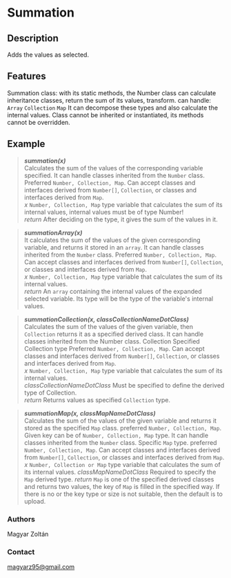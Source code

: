 # Summation

## Description
Adds the values as selected.

## Features
Summation class:
with its static methods, the Number class can calculate inheritance classes, return the sum of its values, transform.
can handle:
`Array`
`Collection`
`Map`
It can decompose these types and also calculate the internal values.
Class cannot be inherited or instantiated, its methods cannot be overridden.

## Example
> _**summation(x)**_<br>
> Calculates the sum of the values of the corresponding variable specified.
> It can handle classes inherited from the `Number` class.
> Preferred `Number, Collection, Map`. Can accept classes and interfaces derived from `Number[]`, `Collection`, or classes and interfaces derived from `Map`.<br>
> *x* `Number, Collection, Map` type variable that calculates the sum of its internal values, internal values must be of type Number!<br>
> *return* After deciding on the type, it gives the sum of the values in it.

> _**summationArray(x)**_<br>
> It calculates the sum of the values of the given corresponding variable, and returns it stored in an `array`.
> It can handle classes inherited from the `Number` class.
> Preferred `Number, Collection, Map`. Can accept classes and interfaces derived from `Number[]`, `Collection`, or classes and interfaces derived from `Map`.<br>
> *x* `Number, Collection, Map` type variable that calculates the sum of its internal values.<br>
> *return* An `array` containing the internal values of the expanded selected variable. Its type will be the type of the variable's internal values.

> _**summationCollection(x, classCollectionNameDotClass)**_<br>
> Calculates the sum of the values of the given variable, then `Collection` returns it as a specified derived class.
> It can handle classes inherited from the Number class.
> Collection Specified Collection type
> Preferred `Number, Collection, Map`. Can accept classes and interfaces derived from `Number[]`, `Collection`, or classes and interfaces derived from `Map`.<br>
> *x* `Number, Collection, Map` type variable that calculates the sum of its internal values.<br>
> *classCollectionNameDotClass* Must be specified to define the derived type of Collection.<br>
> *return* Returns values as specified `Collection` type.

> _**summationMap(x, classMapNameDotClass)**_<br>
> Calculates the sum of the values of the given variable and returns it stored as the specified `Map` class.
> preferred `Number, Collection, Map`. Given key can be of `Number, Collection, Map` type. 
> It can handle classes inherited from the `Number` class.
> Specific `Map` type.
> preferred `Number, Collection, Map`. Can accept classes and interfaces derived from `Number[]`, `Collection`, or classes and interfaces derived from `Map`.<br>
> *x* `Number, Collection or Map` type variable that calculates the sum of its internal values.
> *classMapNameDotClass* Required to specify the `Map` derived type.
> *return* `Map` is one of the specified derived classes and returns two values, the key of `Map` is filled in the specified way.
> If there is no or the key type or size is not suitable, then the default is to upload.

### Authors
Magyar Zoltán

### Contact
magyarz95@gmail.com